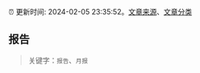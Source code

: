 :alarm_clock: 更新时间: 2024-02-05 23:35:52。[文章来源](/README.md)、[文章分类](/TAGS.md)

## 报告


> 关键字：`报告`、`月报`



